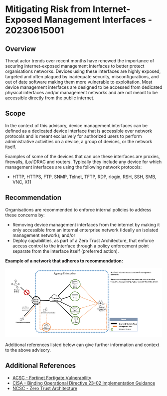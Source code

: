 # Mitigating Risk from Internet-Exposed Management Interfaces - 20230615001

## Overview

Threat actor trends over recent months have renewed the importance of securing internet-exposed management interfaces to better protect organisations networks. Devices using these interfaces are highly exposed, targeted and often plagued by inadequate security, misconfigurations, and out of date software making them more vulnerable to exploitation. Most device management interfaces are designed to be accessed from dedicated physical interfaces and/or management networks and are not meant to be accessible directly from the public internet.

## Scope

In the context of this advisory, device management interfaces can be defined as a dedicated device interface that is accessible over network protocols and is meant exclusively for authorized users to perform administrative activities on a device, a group of devices, or the network itself.

Examples of some of the devices that can use these interfaces are proxies, firewalls, iLo/iDRAC and routers. Typically they include any device for which management interfaces are using the following network protocols:
- HTTP, HTTPS, FTP, SNMP, Telnet, TFTP, RDP, rlogin, RSH, SSH, SMB, VNC, X11


## Recommendation

Organisations are recommended to enforce internal policies to address these concerns by:
- Removing device management interfaces from the internet by making it only accessible from an internal enterprise network (Ideally an isolated management network); and/or
- Deploy capabilities, as part of a Zero Trust Architecture, that enforce access control to the interface through a policy enforcement point separate from the interface itself (preferred action).


**Example of a network that adheres to recommendation:**

![Acceptable use case – networked management interfaces only accessible from management network through management jumpbox.](image.png)

Additional references listed below can give further information and context to the above advisory.

## Additional References

- [ACSC - Fortinet Fortigate Vulnerability](https://www.cyber.gov.au/about-us/view-all-content/alerts-and-advisories/critical-severity-vulnerability-fortinet-fortigate-ssl-vpn-devices)
- [CISA - Binding Operational Directive 23-02 Implementation Guidance](https://www.cisa.gov/news-events/directives/binding-operational-directive-23-02-implementation-guidance)
- [NCSC - Zero Trust Architecture](https://www.ncsc.gov.uk/blog-post/zero-trust-architecture-design-principles)

